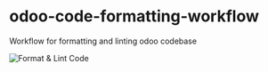 # odoo-code-formatting-workflow
Workflow for formatting and linting odoo codebase

![Format & Lint Code](https://github.com/ofelix03/odoo-code-formatting-workflow/actions/workflows/format.yml/badge.svg)